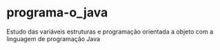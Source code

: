# programa-o_java
Estudo das variáveis estruturas e programação orientada a objeto com a linguagem de programação Java
